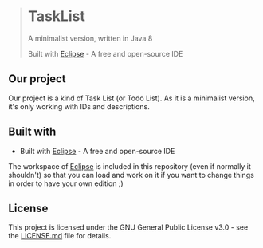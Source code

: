 ># TaskList
>
>A minimalist version, written in Java 8
>
>Built with [Eclipse](https://www.eclipse.org) - A free and open-source IDE

## Our project

Our project is a kind of Task List (or Todo List).
As it is a minimalist version, it's only working with IDs and descriptions.

## Built with

* Built with [Eclipse](https://www.eclipse.org) - A free and open-source IDE

The workspace of [Eclipse](https://www.eclipse.org) is included in this repository (even if normally it shouldn't) so that you can load and work on it if you want to change things in order to have your own edition ;)

## License

This project is licensed under the GNU General Public License v3.0 - see the [LICENSE.md](LICENSE.md) file for details.
